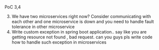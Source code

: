 PoC 3,4

3. We have two microservices right now? Consider communicating with each other and one microservice is down and you need to handle fault tolerance in other microservice
4. Write custom exception in spring boot application.. say like you are getting resource not found , bad request. can you guys pls write code how to handle such exception in microservices

